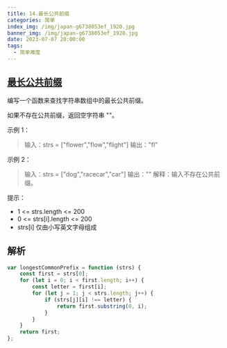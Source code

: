 ```yaml
---
title: 14.最长公共前缀
categories: 简单
index_img: /img/japan-g6738053ef_1920.jpg
banner_img: /img/japan-g6738053ef_1920.jpg
date: 2023-07-07 20:00:00
tags:
  - 简单难度
---
```


## [最长公共前缀](https://leetcode.cn/problems/longest-common-prefix/)

编写一个函数来查找字符串数组中的最长公共前缀。

如果不存在公共前缀，返回空字符串 ""。

<!-- more -->

示例 1：

> 输入：strs = ["flower","flow","flight"]
> 输出："fl"

示例 2：

> 输入：strs = ["dog","racecar","car"]
> 输出：""
> 解释：输入不存在公共前缀。

提示：

- 1 <= strs.length <= 200
- 0 <= strs[i].length <= 200
- strs[i] 仅由小写英文字母组成

## 解析

```javascript
var longestCommonPrefix = function (strs) {
    const first = strs[0];
    for (let i = 0; i < first.length; i++) {
        const letter = first[i];
        for (let j = 1; j < strs.length; j++) {
            if (strs[j][i] !== letter) {
                return first.substring(0, i);
            }
        }
    }
    return first;
};
```